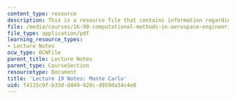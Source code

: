 ```yaml
---
content_type: resource
description: This is a resource file that contains information regarding lecture 19.
file: /media/courses/16-90-computational-methods-in-aerospace-engineering-spring-2014/f4115c9fb33dd449928cd959da34c4e8_MIT16_90S14_Lecture19.pdf
file_type: application/pdf
learning_resource_types:
- Lecture Notes
ocw_type: OCWFile
parent_title: Lecture Notes
parent_type: CourseSection
resourcetype: Document
title: 'Lecture 19 Notes: Monte Carlo'
uid: f4115c9f-b33d-d449-928c-d959da34c4e8
---
```

